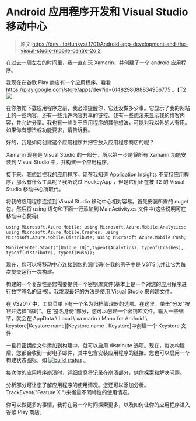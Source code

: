 # Android 应用程序开发和 Visual Studio 移动中心

> 原文:[https://dev . to/funkysi 1701/Android-app-development-and-the-visual-studio-mobile-centre-2o 2](https://dev.to/funkysi1701/android-app-development-and-the-visual-studio-mobile-centre-2o2)

在过去一周左右的时间里，我一直在玩 Xamarin，并创建了一个 android 应用程序。

我现在在谷歌 Play 商店有一个应用程序。看看 https://play.google.com/store/apps/dev?id=6148298088834956775 。【T2![](../Images/7874bae2c8f002a243050a6dee76ffcd.png)

在你匆忙下载应用程序之前，我必须提醒你，它还没做多少事。它显示了我的网站上的一些内容，还有一些允许内容共享的链接。我有一些想法来显示我的博客内容，并允许分享。我也有一些关于应用程序的其他想法，可能对我以外的人有用。如果你有想法或功能要求，请告诉我。

好的，我是如何创建这个应用程序并把它放入应用程序商店的呢？

Xamarin 现在是 Visual Studio 的一部分，所以第一步是将所有 Xamarin 功能安装到 Visual Studio 中，并构建一个应用程序。

接下来，我想监控我的应用程序。现在我知道 Application Insights 不支持应用程序，那么有什么工具呢？我听说过 HockeyApp ，但是它们正在被 T2 的 Visual Studio 移动中心所取代。

将我的应用程序连接到 Visual Studio 移动中心相对容易。首先安装所需的 nuget 包。然后将 using 语句和下面一行添加到 MainActivity.cs 文件中(这些说明可在移动中心获得)

`using Microsoft.Azure.Mobile;
using Microsoft.Azure.Mobile.Analytics;
using Microsoft.Azure.Mobile.Crashes;
using Microsoft.Azure.Mobile.Distribute;
using Microsoft.Azure.Mobile.Push;`

`MobileCenter.Start("[Unique ID]",typeof(Analytics), typeof(Crashes), typeof(Distribute), typeof(Push));`

现在，您可以将移动中心连接到您的源代码(在我的例子中是 VSTS ),并让它为每次提交运行一次构建。

构建的一个复杂性是您需要提供一个密钥库文件(基本上是一个对您的应用程序进行数字签名的证书)。我发现最好的方法是使用 Visual Studio 来创建文件。

在 VS2017 中，工具菜单下有一个名为归档管理器的选项。在这里，单击“分发”按钮并选择“临时”。在“签名身份”部分，您可以创建一个密钥库文件。输入一些细节，就会在 AppData \ Local \ xa marin \ Mono for Android \ keystore[Keystore name][Keystore name . Keystore]中创建一个 Keystore 文件

一旦将密钥库文件添加到构建中，就可以启用 distribute 选项。现在，每次构建后，您都会收到一封电子邮件，其中包含安装应用程序的链接。您也可以启用一个构建状态图标，如 [![build status](../Images/4443d7054388d403c2c8aa411564a62f.png)](https://res.cloudinary.com/practicaldev/image/fetch/s--8azsPz2M--/c_limit%2Cf_auto%2Cfl_progressive%2Cq_auto%2Cw_880/https://build.mobile.azure.com/v0.1/apps/c13c4e24-b40b-432b-87be-e1351f2fca47/branches/master/badge) 。

每次你的应用程序崩溃时，详细信息将记录在崩溃部分，供你探索和解决问题。

分析部分可让您了解应用程序的使用情况。您还可以添加分析。TrackEvent("Feature X ")来衡量不同特性的使用情况。

你可以做更多的事情，我将在另一个时间探索更多，以及如何让你的应用程序进入谷歌 Play 商店。